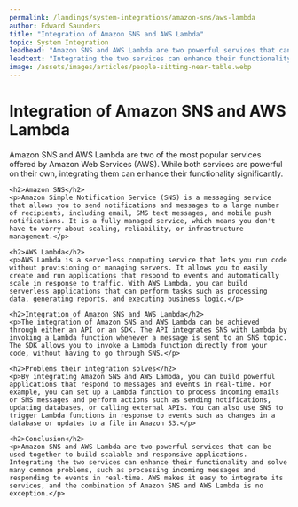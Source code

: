 ```yaml
---
permalink: /landings/system-integrations/amazon-sns/aws-lambda
author: Edward Saunders
title: "Integration of Amazon SNS and AWS Lambda"
topic: System Integration
leadhead: "Amazon SNS and AWS Lambda are two powerful services that can be used together to build scalable and responsive applications"
leadtext: "Integrating the two services can enhance their functionality and solve many common problems, such as processing incoming messages and responding to events in real-time. AWS makes it easy to integrate its services, and the combination of Amazon SNS and AWS Lambda is no exception."
image: /assets/images/articles/people-sitting-near-table.webp
---
```

<div class="arttext">	<h1>Integration of Amazon SNS and AWS Lambda</h1>
	<p>Amazon SNS and AWS Lambda are two of the most popular services offered by Amazon Web Services (AWS). While both services are powerful on their own, integrating them can enhance their functionality significantly.</p>

	<h2>Amazon SNS</h2>
	<p>Amazon Simple Notification Service (SNS) is a messaging service that allows you to send notifications and messages to a large number of recipients, including email, SMS text messages, and mobile push notifications. It is a fully managed service, which means you don't have to worry about scaling, reliability, or infrastructure management.</p>

	<h2>AWS Lambda</h2>
	<p>AWS Lambda is a serverless computing service that lets you run code without provisioning or managing servers. It allows you to easily create and run applications that respond to events and automatically scale in response to traffic. With AWS Lambda, you can build serverless applications that can perform tasks such as processing data, generating reports, and executing business logic.</p>

	<h2>Integration of Amazon SNS and AWS Lambda</h2>
	<p>The integration of Amazon SNS and AWS Lambda can be achieved through either an API or an SDK. The API integrates SNS with Lambda by invoking a Lambda function whenever a message is sent to an SNS topic. The SDK allows you to invoke a Lambda function directly from your code, without having to go through SNS.</p>

	<h2>Problems their integration solves</h2>
	<p>By integrating Amazon SNS and AWS Lambda, you can build powerful applications that respond to messages and events in real-time. For example, you can set up a Lambda function to process incoming emails or SMS messages and perform actions such as sending notifications, updating databases, or calling external APIs. You can also use SNS to trigger Lambda functions in response to events such as changes in a database or updates to a file in Amazon S3.</p>

	<h2>Conclusion</h2>
	<p>Amazon SNS and AWS Lambda are two powerful services that can be used together to build scalable and responsive applications. Integrating the two services can enhance their functionality and solve many common problems, such as processing incoming messages and responding to events in real-time. AWS makes it easy to integrate its services, and the combination of Amazon SNS and AWS Lambda is no exception.</p>

</div>